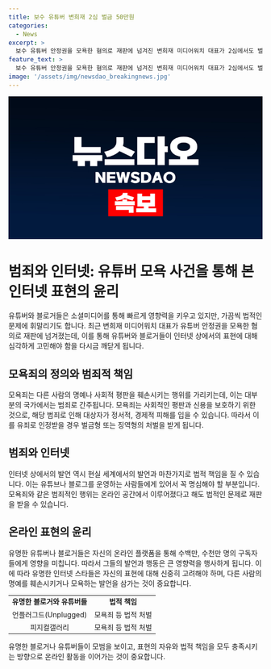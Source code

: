```yaml
---
title: 보수 유튜버 변희재 2심 벌금 50만원
categories:
  - News
excerpt: >
  보수 유튜버 안정권을 모욕한 혐의로 재판에 넘겨진 변희재 미디어워치 대표가 2심에서도 벌금형을 선고받았습니다. 서울서부지법 형사항소2-3부는 변 대표의 항소를 기각하고 벌금 50만원을 선고했습니다. 변 대표는 안 씨의 학력과 경력에 위조 의혹을 제기하여 사기꾼이라고 표현한 혐의를 받았으며, 이를 부인하며 항소했지만, 법원은 그의 주장을 기각했습니다.
feature_text: >
  보수 유튜버 안정권을 모욕한 혐의로 재판에 넘겨진 변희재 미디어워치 대표가 2심에서도 벌금형을 선고받았습니다. 서울서부지법 형사항소2-3부는 변 대표의 항소를 기각하고 벌금 50만원을 선고했습니다. 변 대표는 안 씨의 학력과 경력에 위조 의혹을 제기하여 사기꾼이라고 표현한 혐의를 받았으며, 이를 부인하며 항소했지만, 법원은 그의 주장을 기각했습니다.
image: '/assets/img/newsdao_breakingnews.jpg'
---
```


<p><img src="/assets/img/newsdao_breakingnews.jpg" alt="pcversion 속보" /></p>

<h1>범죄와 인터넷: 유튜버 모욕 사건을 통해 본 인터넷 표현의 윤리</h1>

<p data-ke-size="size16">유튜버와 블로거들은 소셜미디어를 통해 빠르게 영향력을 키우고 있지만, 가끔씩 법적인 문제에 휘말리기도 합니다. 최근 변희재 미디어워치 대표가 유튜버 안정권을 모욕한 혐의로 재판에 넘겨졌는데, 이를 통해 유튜버와 블로거들이 인터넷 상에서의 표현에 대해 심각하게 고민해야 함을 다시금 깨닫게 됩니다.</p>

<h2 data-ke-size="size26">모욕죄의 정의와 범죄적 책임</h2>

<p data-ke-size="size16">모욕죄는 다른 사람의 명예나 사회적 평판을 훼손시키는 행위를 가리키는데, 이는 대부분의 국가에서는 범죄로 간주됩니다. 모욕죄는 사회적인 평판과 신용을 보호하기 위한 것으로, 해당 범죄로 인해 대상자가 정서적, 경제적 피해를 입을 수 있습니다. 따라서 이를 유죄로 인정받을 경우 벌금형 또는 징역형의 처벌을 받게 됩니다.</p>

<h2 data-ke-size="size26">범죄와 인터넷</h2>

<p data-ke-size="size16">인터넷 상에서의 발언 역시 현실 세계에서의 발언과 마찬가지로 법적 책임을 질 수 있습니다. 이는 유튜브나 블로그를 운영하는 사람들에게 있어서 꼭 명심해야 할 부분입니다. 모욕죄와 같은 범죄적인 행위는 온라인 공간에서 이루어졌다고 해도 법적인 문제로 재판을 받을 수 있습니다.</p>

<h2 data-ke-size="size26">온라인 표현의 윤리</h2>

<p data-ke-size="size16">유명한 유튜버나 블로거들은 자신의 온라인 플랫폼을 통해 수백만, 수천만 명의 구독자들에게 영향을 미칩니다. 따라서 그들의 발언과 행동은 큰 영향력을 행사하게 됩니다. 이에 따라 유명한 인터넷 스타들은 자신의 표현에 대해 신중히 고려해야 하며, 다른 사람의 명예를 훼손시키거나 모욕하는 발언을 삼가는 것이 중요합니다.</p>

<table>
    <tr>
        <td style="text-align: center; height: 17px;"><b>유명한 블로거와 유튜버들</b></td>
        <td style="text-align: center; height: 17px;"><b>법적 책임</b></td>
    </tr>
    <tr>
        <td style="text-align: center; height: 17px;">언플러그드(Unplugged)</td>
        <td style="text-align: center; height: 17px;">모욕죄 등 법적 처벌</td>
    </tr>
    <tr>
        <td style="text-align: center; height: 17px;">피지컬갤러리</td>
        <td style="text-align: center; height: 17px;">모욕죄 등 법적 처벌</td>
    </tr>
</table>

<p data-ke-size="size16">유명한 블로거나 유튜버들이 모범을 보이고, 표현의 자유와 법적 책임을 모두 충족시키는 방향으로 온라인 활동을 이어가는 것이 중요합니다.</p>

